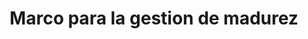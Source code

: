 ---
layout: post
title: Marco para la gestion de madurez
parent: Sobre la politica de gestión de datos
nav_order: 5
---